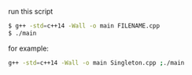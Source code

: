 run this script 

```bash
$ g++ -std=c++14 -Wall -o main FILENAME.cpp
$ ./main
```

for example: 
```bash
g++ -std=c++14 -Wall -o main Singleton.cpp ;./main
```

